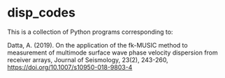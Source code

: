 # disp_codes
This is a collection of Python programs corresponding to:

Datta, A. (2019). On the application of the fk-MUSIC method to measurement of multimode surface wave phase velocity dispersion
from receiver arrays, Journal of Seismology, 23(2), 243-260, https://doi.org/10.1007/s10950-018-9803-4
